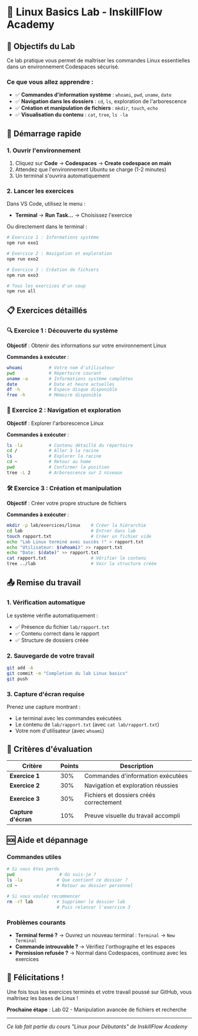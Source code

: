 # 🐧 Linux Basics Lab - InskillFlow Academy

## 🎯 Objectifs du Lab
Ce lab pratique vous permet de maîtriser les commandes Linux essentielles dans un environnement Codespaces sécurisé.

### Ce que vous allez apprendre :
- ✅ **Commandes d'information système** : `whoami`, `pwd`, `uname`, `date`
- ✅ **Navigation dans les dossiers** : `cd`, `ls`, exploration de l'arborescence
- ✅ **Création et manipulation de fichiers** : `mkdir`, `touch`, `echo`
- ✅ **Visualisation du contenu** : `cat`, `tree`, `ls -la`

## 🚀 Démarrage rapide

### 1. Ouvrir l'environnement
1. Cliquez sur **Code** → **Codespaces** → **Create codespace on main**
2. Attendez que l'environnement Ubuntu se charge (1-2 minutes)
3. Un terminal s'ouvrira automatiquement

### 2. Lancer les exercices
Dans VS Code, utilisez le menu :
- **Terminal** → **Run Task...** → Choisissez l'exercice

Ou directement dans le terminal :
```bash
# Exercice 1 : Informations système
npm run exo1

# Exercice 2 : Navigation et exploration
npm run exo2

# Exercice 3 : Création de fichiers
npm run exo3

# Tous les exercices d'un coup
npm run all
```

## 📋 Exercices détaillés

### 🔍 Exercice 1 : Découverte du système
**Objectif** : Obtenir des informations sur votre environnement Linux

**Commandes à exécuter** :
```bash
whoami          # Votre nom d'utilisateur
pwd             # Répertoire courant
uname -a        # Informations système complètes
date            # Date et heure actuelles
df -h           # Espace disque disponible
free -h         # Mémoire disponible
```

### 🧭 Exercice 2 : Navigation et exploration
**Objectif** : Explorer l'arborescence Linux

**Commandes à exécuter** :
```bash
ls -la          # Contenu détaillé du répertoire
cd /            # Aller à la racine
ls              # Explorer la racine
cd ~            # Retour au home
pwd             # Confirmer la position
tree -L 2       # Arborescence sur 2 niveaux
```

### 🛠️ Exercice 3 : Création et manipulation
**Objectif** : Créer votre propre structure de fichiers

**Commandes à exécuter** :
```bash
mkdir -p lab/exercices/linux    # Créer la hiérarchie
cd lab                          # Entrer dans lab
touch rapport.txt               # Créer un fichier vide
echo "Lab Linux terminé avec succès !" > rapport.txt
echo "Utilisateur: $(whoami)" >> rapport.txt
echo "Date: $(date)" >> rapport.txt
cat rapport.txt                 # Vérifier le contenu
tree ../lab                     # Voir la structure créée
```

## 📤 Remise du travail

### 1. Vérification automatique
Le système vérifie automatiquement :
- ✅ Présence du fichier `lab/rapport.txt`
- ✅ Contenu correct dans le rapport
- ✅ Structure de dossiers créée

### 2. Sauvegarde de votre travail
```bash
git add -A
git commit -m "Completion du lab Linux basics"
git push
```

### 3. Capture d'écran requise
Prenez une capture montrant :
- Le terminal avec les commandes exécutées
- Le contenu de `lab/rapport.txt` (avec `cat lab/rapport.txt`)
- Votre nom d'utilisateur (avec `whoami`)

## 🎯 Critères d'évaluation

| Critère | Points | Description |
|---------|--------|-------------|
| **Exercice 1** | 30% | Commandes d'information exécutées |
| **Exercice 2** | 30% | Navigation et exploration réussies |
| **Exercice 3** | 30% | Fichiers et dossiers créés correctement |
| **Capture d'écran** | 10% | Preuve visuelle du travail accompli |

## 🆘 Aide et dépannage

### Commandes utiles
```bash
# Si vous êtes perdu
pwd                 # Où suis-je ?
ls -la             # Que contient ce dossier ?
cd ~               # Retour au dossier personnel

# Si vous voulez recommencer
rm -rf lab         # Supprimer le dossier lab
                   # Puis relancer l'exercice 3
```

### Problèmes courants
- **Terminal fermé ?** → Ouvrez un nouveau terminal : `Terminal` → `New Terminal`
- **Commande introuvable ?** → Vérifiez l'orthographe et les espaces
- **Permission refusée ?** → Normal dans Codespaces, continuez avec les exercices

## 🎉 Félicitations !
Une fois tous les exercices terminés et votre travail poussé sur GitHub, vous maîtrisez les bases de Linux !

**Prochaine étape** : Lab 02 - Manipulation avancée de fichiers et recherche

---
*Ce lab fait partie du cours "Linux pour Débutants" de InskillFlow Academy*
